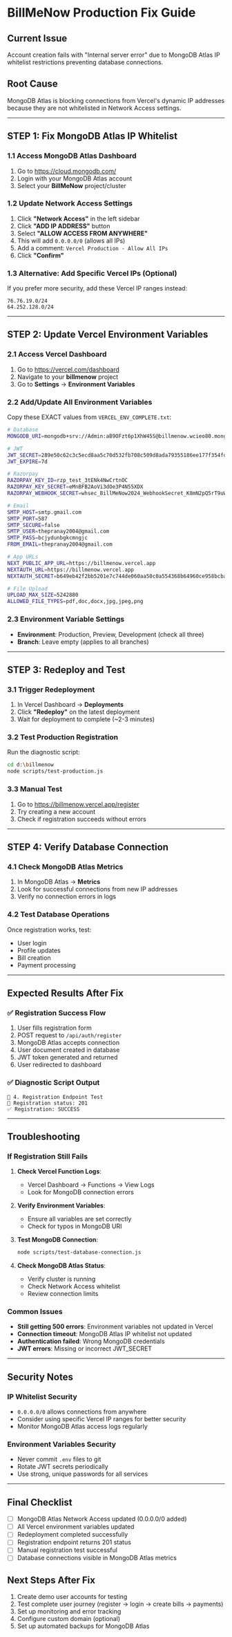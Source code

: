 # BillMeNow Production Fix Guide

## Current Issue
Account creation fails with "Internal server error" due to MongoDB Atlas IP whitelist restrictions preventing database connections.

## Root Cause
MongoDB Atlas is blocking connections from Vercel's dynamic IP addresses because they are not whitelisted in Network Access settings.

---

## STEP 1: Fix MongoDB Atlas IP Whitelist

### 1.1 Access MongoDB Atlas Dashboard
1. Go to https://cloud.mongodb.com/
2. Login with your MongoDB Atlas account
3. Select your **BillMeNow** project/cluster

### 1.2 Update Network Access Settings
1. Click **"Network Access"** in the left sidebar
2. Click **"ADD IP ADDRESS"** button
3. Select **"ALLOW ACCESS FROM ANYWHERE"** 
4. This will add `0.0.0.0/0` (allows all IPs)
5. Add a comment: `Vercel Production - Allow All IPs`
6. Click **"Confirm"**

### 1.3 Alternative: Add Specific Vercel IPs (Optional)
If you prefer more security, add these Vercel IP ranges instead:
```
76.76.19.0/24
64.252.128.0/24  
```

---

## STEP 2: Update Vercel Environment Variables

### 2.1 Access Vercel Dashboard
1. Go to https://vercel.com/dashboard
2. Navigate to your **billmenow** project
3. Go to **Settings** → **Environment Variables**

### 2.2 Add/Update All Environment Variables
Copy these EXACT values from `VERCEL_ENV_COMPLETE.txt`:

```bash
# Database
MONGODB_URI=mongodb+srv://Admin:aB9OFzt6p1XhW45S@billmenow.wcieo80.mongodb.net/billmenow

# JWT
JWT_SECRET=289e50c62c3c5ecd8aa5c70d532fb708c509d8ada79355186ee177f354fd7a4b1ba9fcd794844f66399a7d7bf4cd9ff6f91f0ee7457dfdcd3588167359ee80be8
JWT_EXPIRE=7d

# Razorpay
RAZORPAY_KEY_ID=rzp_test_3tENk4NwCrtnOC
RAZORPAY_KEY_SECRET=eMnBFB2AoVi3dOe3P4N55XDX
RAZORPAY_WEBHOOK_SECRET=whsec_BillMeNow2024_WebhookSecret_K8mN2pQ5rT9uW3xZ7vB6eF1gH4jL8sM2

# Email
SMTP_HOST=smtp.gmail.com
SMTP_PORT=587
SMTP_SECURE=false
SMTP_USER=thepranay2004@gmail.com
SMTP_PASS=bcjydunbgkcmngjc
FROM_EMAIL=thepranay2004@gmail.com

# App URLs
NEXT_PUBLIC_APP_URL=https://billmenow.vercel.app
NEXTAUTH_URL=https://billmenow.vercel.app
NEXTAUTH_SECRET=b649eb42f2bb5201e7c744de060aa50c0a554368b64960ce958bcba71794b08ff45599146cf6e664957252e8ee0fa7920a1d2c01ec74e4398a075ea2b31ae1f94

# File Upload
UPLOAD_MAX_SIZE=5242880
ALLOWED_FILE_TYPES=pdf,doc,docx,jpg,jpeg,png
```

### 2.3 Environment Variable Settings
- **Environment**: Production, Preview, Development (check all three)
- **Branch**: Leave empty (applies to all branches)

---

## STEP 3: Redeploy and Test

### 3.1 Trigger Redeployment
1. In Vercel Dashboard → **Deployments**
2. Click **"Redeploy"** on the latest deployment
3. Wait for deployment to complete (~2-3 minutes)

### 3.2 Test Production Registration
Run the diagnostic script:
```bash
cd d:\billmenow
node scripts/test-production.js
```

### 3.3 Manual Test
1. Go to https://billmenow.vercel.app/register
2. Try creating a new account
3. Check if registration succeeds without errors

---

## STEP 4: Verify Database Connection

### 4.1 Check MongoDB Atlas Metrics
1. In MongoDB Atlas → **Metrics**
2. Look for successful connections from new IP addresses
3. Verify no connection errors in logs

### 4.2 Test Database Operations
Once registration works, test:
- User login
- Profile updates
- Bill creation
- Payment processing

---

## Expected Results After Fix

### ✅ Registration Success Flow
1. User fills registration form
2. POST request to `/api/auth/register`
3. MongoDB Atlas accepts connection
4. User document created in database
5. JWT token generated and returned
6. User redirected to dashboard

### ✅ Diagnostic Script Output
```
📝 4. Registration Endpoint Test
🔗 Registration status: 201
✅ Registration: SUCCESS
```

---

## Troubleshooting

### If Registration Still Fails
1. **Check Vercel Function Logs**:
   - Vercel Dashboard → Functions → View Logs
   - Look for MongoDB connection errors

2. **Verify Environment Variables**:
   - Ensure all variables are set correctly
   - Check for typos in MongoDB URI

3. **Test MongoDB Connection**:
   ```bash
   node scripts/test-database-connection.js
   ```

4. **Check MongoDB Atlas Status**:
   - Verify cluster is running
   - Check Network Access whitelist
   - Review connection limits

### Common Issues
- **Still getting 500 errors**: Environment variables not updated in Vercel
- **Connection timeout**: MongoDB Atlas IP whitelist not updated
- **Authentication failed**: Wrong MongoDB credentials
- **JWT errors**: Missing or incorrect JWT_SECRET

---

## Security Notes

### IP Whitelist Security
- `0.0.0.0/0` allows connections from anywhere
- Consider using specific Vercel IP ranges for better security
- Monitor MongoDB Atlas access logs regularly

### Environment Variables Security
- Never commit `.env` files to git
- Rotate JWT secrets periodically
- Use strong, unique passwords for all services

---

## Final Checklist

- [ ] MongoDB Atlas Network Access updated (0.0.0.0/0 added)
- [ ] All Vercel environment variables updated
- [ ] Redeployment completed successfully
- [ ] Registration endpoint returns 201 status
- [ ] Manual registration test successful
- [ ] Database connections visible in MongoDB Atlas metrics

## Next Steps After Fix
1. Create demo user accounts for testing
2. Test complete user journey (register → login → create bills → payments)
3. Set up monitoring and error tracking
4. Configure custom domain (optional)
5. Set up automated backups for MongoDB Atlas
